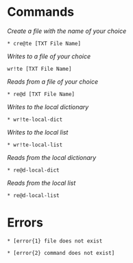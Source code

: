 # Commands

*Create a file with the name of your choice*
```
* cre@te [TXT File Name] 
```

*Writes to a file of your choice*
```
wr!te [TXT File Name] 
```

*Reads from a file of your choice*
```
* re@d [TXT File Name] 
```

*Writes to the local dictionary*
```
* wr!te-local-dict 
```

*Writes to the local list*
```
* wr!te-local-list 
```

*Reads from the local dictionary*
```
* re@d-local-dict 
```

*Reads from the local list*
```
* re@d-local-list 
```

# Errors
```
* [error{1} file does not exist
```

```
* [error{2} command does not exist]
```
